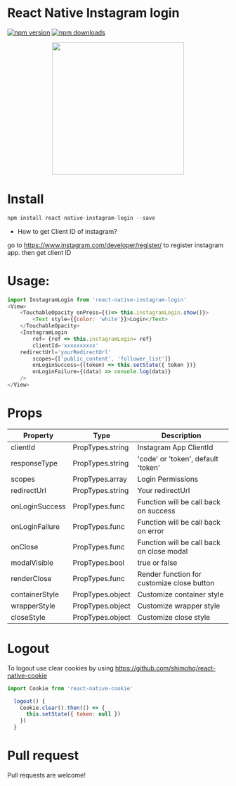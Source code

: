 # React Native Instagram login
[![npm version](https://img.shields.io/npm/v/react-native-instagram-login.svg?style=flat)](https://www.npmjs.com/package/react-native-instagram-login)
[![npm downloads](https://img.shields.io/npm/dm/react-native-instagram-login.svg?style=flat-square)](https://www.npmjs.com/package/react-native-instagram-login)

<p align="center">
  <img src="https://github.com/hungdev/react-native-instagram-login/blob/master/ios.gif?raw=true" width=300/>
</p>

# Install

```js
npm install react-native-instagram-login --save
```

* How to get Client ID of instagram?

go to https://www.instagram.com/developer/register/ to register instagram app. then get client ID

# Usage:

```javascript
import InstagramLogin from 'react-native-instagram-login'
<View>
    <TouchableOpacity onPress={()=> this.instagramLogin.show()}>
        <Text style={{color: 'white'}}>Login</Text>
    </TouchableOpacity>
    <InstagramLogin
        ref= {ref => this.instagramLogin= ref}
        clientId='xxxxxxxxxx'
 	redirectUrl='yourRedirectUrl'
        scopes={['public_content', 'follower_list']}
        onLoginSuccess={(token) => this.setState({ token })}
        onLoginFailure={(data) => console.log(data)}
    />
</View>

```

# Props

Property | Type | Description
------------ | ------------- | -------------
clientId | PropTypes.string | Instagram App ClientId
responseType | PropTypes.string | 'code' or 'token', default 'token'
scopes | PropTypes.array | Login Permissions
redirectUrl | PropTypes.string | Your redirectUrl
onLoginSuccess | PropTypes.func | Function will be call back on success
onLoginFailure | PropTypes.func | Function will be call back on error
onClose | PropTypes.func | Function will be call back on close modal
modalVisible | PropTypes.bool | true or false
renderClose | PropTypes.func | Render function for customize close button
containerStyle | PropTypes.object | Customize container style
wrapperStyle | PropTypes.object | Customize wrapper style
closeStyle | PropTypes.object | Customize close style


# Logout

To logout use clear cookies by using https://github.com/shimohq/react-native-cookie

```js
import Cookie from 'react-native-cookie'

  logout() {
    Cookie.clear().then(() => {
      this.setState({ token: null })
    })
  }
 ```
 
 # Pull request
  Pull requests are welcome!
